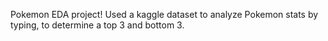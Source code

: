 Pokemon EDA project! Used a kaggle dataset to analyze Pokemon stats by typing, to determine a top 3 and bottom 3.
